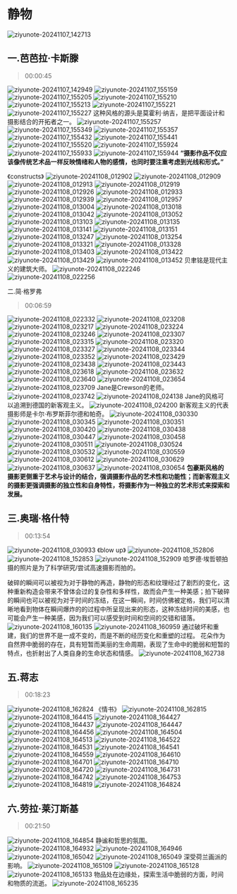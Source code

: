 # 静物

![ziyunote-20241107_142713](https://raw.githubusercontent.com/AtlasBro/photograph-notes-imgs/master/imgs/202411071427789.png)
## 一.芭芭拉·卡斯滕

> 00:00:45

![ziyunote-20241107_142949](https://raw.githubusercontent.com/AtlasBro/photograph-notes-imgs/master/imgs/202411071429368.png)
![ziyunote-20241107_155159](https://raw.githubusercontent.com/AtlasBro/photograph-notes-imgs/master/imgs/202411071551801.png)
![ziyunote-20241107_155205](https://raw.githubusercontent.com/AtlasBro/photograph-notes-imgs/master/imgs/202411071552459.png)
![ziyunote-20241107_155210](https://raw.githubusercontent.com/AtlasBro/photograph-notes-imgs/master/imgs/202411071552127.png)
![ziyunote-20241107_155213](https://raw.githubusercontent.com/AtlasBro/photograph-notes-imgs/master/imgs/202411071552925.png)
![ziyunote-20241107_155221](https://raw.githubusercontent.com/AtlasBro/photograph-notes-imgs/master/imgs/202411071552968.png)
![ziyunote-20241107_155227](https://raw.githubusercontent.com/AtlasBro/photograph-notes-imgs/master/imgs/202411071552333.png)
这种风格的源头是莫霍利·纳吉，是把平面设计和摄影结合的开拓者之一。
![ziyunote-20241107_155257](https://raw.githubusercontent.com/AtlasBro/photograph-notes-imgs/master/imgs/202411071552746.png)
![ziyunote-20241107_155349](https://raw.githubusercontent.com/AtlasBro/photograph-notes-imgs/master/imgs/202411071553945.png)
![ziyunote-20241107_155357](https://raw.githubusercontent.com/AtlasBro/photograph-notes-imgs/master/imgs/202411071553318.png)
![ziyunote-20241107_155432](https://raw.githubusercontent.com/AtlasBro/photograph-notes-imgs/master/imgs/202411071554996.png)
![ziyunote-20241107_155441](https://raw.githubusercontent.com/AtlasBro/photograph-notes-imgs/master/imgs/202411071554690.png)
![ziyunote-20241107_155520](https://raw.githubusercontent.com/AtlasBro/photograph-notes-imgs/master/imgs/202411071555040.png)
![ziyunote-20241107_155924](https://raw.githubusercontent.com/AtlasBro/photograph-notes-imgs/master/imgs/202411071559080.png)
![ziyunote-20241107_155933](https://raw.githubusercontent.com/AtlasBro/photograph-notes-imgs/master/imgs/202411071559230.png)
![ziyunote-20241107_155944](https://raw.githubusercontent.com/AtlasBro/photograph-notes-imgs/master/imgs/202411071559285.png)
**“摄影作品不仅应该像传统艺术品一样反映情绪和人物的感情，也同时要注重考虑到光线和形式。”**

《constructs》
![ziyunote-20241108_012902](https://raw.githubusercontent.com/AtlasBro/photograph-notes-imgs/master/imgs/202411080129108.png)
![ziyunote-20241108_012909](https://raw.githubusercontent.com/AtlasBro/photograph-notes-imgs/master/imgs/202411080129183.png)
![ziyunote-20241108_012913](https://raw.githubusercontent.com/AtlasBro/photograph-notes-imgs/master/imgs/202411080129844.png)
![ziyunote-20241108_012919](https://raw.githubusercontent.com/AtlasBro/photograph-notes-imgs/master/imgs/202411080129038.png)
![ziyunote-20241108_012926](https://raw.githubusercontent.com/AtlasBro/photograph-notes-imgs/master/imgs/202411080129681.png)
![ziyunote-20241108_012933](https://raw.githubusercontent.com/AtlasBro/photograph-notes-imgs/master/imgs/202411080129028.png)
![ziyunote-20241108_012939](https://raw.githubusercontent.com/AtlasBro/photograph-notes-imgs/master/imgs/202411080129123.png)
![ziyunote-20241108_012957](https://raw.githubusercontent.com/AtlasBro/photograph-notes-imgs/master/imgs/202411080129049.png)
![ziyunote-20241108_013004](https://raw.githubusercontent.com/AtlasBro/photograph-notes-imgs/master/imgs/202411080130868.png)
![ziyunote-20241108_013018](https://raw.githubusercontent.com/AtlasBro/photograph-notes-imgs/master/imgs/202411080130148.png)
![ziyunote-20241108_013042](https://raw.githubusercontent.com/AtlasBro/photograph-notes-imgs/master/imgs/202411080130545.png)
![ziyunote-20241108_013052](https://raw.githubusercontent.com/AtlasBro/photograph-notes-imgs/master/imgs/202411080130172.png)
![ziyunote-20241108_013103](https://raw.githubusercontent.com/AtlasBro/photograph-notes-imgs/master/imgs/202411080131014.png)
![ziyunote-20241108_013135](https://raw.githubusercontent.com/AtlasBro/photograph-notes-imgs/master/imgs/202411080131329.png)
![ziyunote-20241108_013141](https://raw.githubusercontent.com/AtlasBro/photograph-notes-imgs/master/imgs/202411080131046.png)
![ziyunote-20241108_013151](https://raw.githubusercontent.com/AtlasBro/photograph-notes-imgs/master/imgs/202411080131612.png)
![ziyunote-20241108_013247](https://raw.githubusercontent.com/AtlasBro/photograph-notes-imgs/master/imgs/202411080132450.png)
![ziyunote-20241108_013254](https://raw.githubusercontent.com/AtlasBro/photograph-notes-imgs/master/imgs/202411080132204.png)
![ziyunote-20241108_013321](https://raw.githubusercontent.com/AtlasBro/photograph-notes-imgs/master/imgs/202411080133281.png)
![ziyunote-20241108_013328](https://raw.githubusercontent.com/AtlasBro/photograph-notes-imgs/master/imgs/202411080133700.png)
![ziyunote-20241108_013403](https://raw.githubusercontent.com/AtlasBro/photograph-notes-imgs/master/imgs/202411080134029.png)
![ziyunote-20241108_013422](https://raw.githubusercontent.com/AtlasBro/photograph-notes-imgs/master/imgs/202411080134919.png)
![ziyunote-20241108_013429](https://raw.githubusercontent.com/AtlasBro/photograph-notes-imgs/master/imgs/202411080134883.png)
![ziyunote-20241108_013452](https://raw.githubusercontent.com/AtlasBro/photograph-notes-imgs/master/imgs/202411080134481.png)
贝聿铭是现代主义的建筑大师。
![ziyunote-20241108_022246](https://raw.githubusercontent.com/AtlasBro/photograph-notes-imgs/master/imgs/202411080222874.png)
![ziyunote-20241108_022256](https://raw.githubusercontent.com/AtlasBro/photograph-notes-imgs/master/imgs/202411080222399.png)

二.简·格罗弗
> 00:06:59

![ziyunote-20241108_022332](https://raw.githubusercontent.com/AtlasBro/photograph-notes-imgs/master/imgs/202411080223688.png)
![ziyunote-20241108_023208](https://raw.githubusercontent.com/AtlasBro/photograph-notes-imgs/master/imgs/202411080232742.png)
![ziyunote-20241108_023217](https://raw.githubusercontent.com/AtlasBro/photograph-notes-imgs/master/imgs/202411080232746.png)
![ziyunote-20241108_023224](https://raw.githubusercontent.com/AtlasBro/photograph-notes-imgs/master/imgs/202411080232892.png)
![ziyunote-20241108_023246](https://raw.githubusercontent.com/AtlasBro/photograph-notes-imgs/master/imgs/202411080232957.png)
![ziyunote-20241108_023307](https://raw.githubusercontent.com/AtlasBro/photograph-notes-imgs/master/imgs/202411080233109.png)
![ziyunote-20241108_023315](https://raw.githubusercontent.com/AtlasBro/photograph-notes-imgs/master/imgs/202411080233117.png)
![ziyunote-20241108_023320](https://raw.githubusercontent.com/AtlasBro/photograph-notes-imgs/master/imgs/202411080233706.png)
![ziyunote-20241108_023327](https://raw.githubusercontent.com/AtlasBro/photograph-notes-imgs/master/imgs/202411080233861.png)
![ziyunote-20241108_023344](https://raw.githubusercontent.com/AtlasBro/photograph-notes-imgs/master/imgs/202411080233449.png)
![ziyunote-20241108_023352](https://raw.githubusercontent.com/AtlasBro/photograph-notes-imgs/master/imgs/202411080233551.png)
![ziyunote-20241108_023429](https://raw.githubusercontent.com/AtlasBro/photograph-notes-imgs/master/imgs/202411080234151.png)
![ziyunote-20241108_023438](https://raw.githubusercontent.com/AtlasBro/photograph-notes-imgs/master/imgs/202411080234076.png)
![ziyunote-20241108_023443](https://raw.githubusercontent.com/AtlasBro/photograph-notes-imgs/master/imgs/202411080234457.png)
![ziyunote-20241108_023618](https://raw.githubusercontent.com/AtlasBro/photograph-notes-imgs/master/imgs/202411080236582.png)
![ziyunote-20241108_023632](https://raw.githubusercontent.com/AtlasBro/photograph-notes-imgs/master/imgs/202411080236190.png)
![ziyunote-20241108_023640](https://raw.githubusercontent.com/AtlasBro/photograph-notes-imgs/master/imgs/202411080236610.png)
![ziyunote-20241108_023654](https://raw.githubusercontent.com/AtlasBro/photograph-notes-imgs/master/imgs/202411080236402.png)
![ziyunote-20241108_023709](https://raw.githubusercontent.com/AtlasBro/photograph-notes-imgs/master/imgs/202411080237952.png)
Jane是Crewson的老师。
![ziyunote-20241108_023742](https://raw.githubusercontent.com/AtlasBro/photograph-notes-imgs/master/imgs/202411080237112.png)
![ziyunote-20241108_024138](https://raw.githubusercontent.com/AtlasBro/photograph-notes-imgs/master/imgs/202411080241848.png)
Jane的风格可以追溯到德国的新客观主义。
![ziyunote-20241108_024200](https://raw.githubusercontent.com/AtlasBro/photograph-notes-imgs/master/imgs/202411080242687.png)
新客观主义的代表摄影师是卡尔·布罗斯菲尔德和帕奇。
![ziyunote-20241108_030330](https://raw.githubusercontent.com/AtlasBro/photograph-notes-imgs/master/imgs/202411080303637.png)
![ziyunote-20241108_030345](https://raw.githubusercontent.com/AtlasBro/photograph-notes-imgs/master/imgs/202411080303935.png)
![ziyunote-20241108_030351](https://raw.githubusercontent.com/AtlasBro/photograph-notes-imgs/master/imgs/202411080303913.png)
![ziyunote-20241108_030420](https://raw.githubusercontent.com/AtlasBro/photograph-notes-imgs/master/imgs/202411080304922.png)
![ziyunote-20241108_030438](https://raw.githubusercontent.com/AtlasBro/photograph-notes-imgs/master/imgs/202411080304771.png)
![ziyunote-20241108_030447](https://raw.githubusercontent.com/AtlasBro/photograph-notes-imgs/master/imgs/202411080304453.png)
![ziyunote-20241108_030458](https://raw.githubusercontent.com/AtlasBro/photograph-notes-imgs/master/imgs/202411080304482.png)
![ziyunote-20241108_030511](https://raw.githubusercontent.com/AtlasBro/photograph-notes-imgs/master/imgs/202411080305302.png)
![ziyunote-20241108_030524](https://raw.githubusercontent.com/AtlasBro/photograph-notes-imgs/master/imgs/202411080305426.png)
![ziyunote-20241108_030532](https://raw.githubusercontent.com/AtlasBro/photograph-notes-imgs/master/imgs/202411080305582.png)
![ziyunote-20241108_030559](https://raw.githubusercontent.com/AtlasBro/photograph-notes-imgs/master/imgs/202411080305327.png)
![ziyunote-20241108_030612](https://raw.githubusercontent.com/AtlasBro/photograph-notes-imgs/master/imgs/202411080306187.png)
![ziyunote-20241108_030629](https://raw.githubusercontent.com/AtlasBro/photograph-notes-imgs/master/imgs/202411080306081.png)
![ziyunote-20241108_030637](https://raw.githubusercontent.com/AtlasBro/photograph-notes-imgs/master/imgs/202411080306397.png)
![ziyunote-20241108_030654](https://raw.githubusercontent.com/AtlasBro/photograph-notes-imgs/master/imgs/202411080306390.png)
**包豪斯风格的摄影更侧重于艺术与设计的结合，强调摄影作品的艺术性和功能性；而新客观主义的摄影更强调摄影的独立性和自身特性，将摄影作为一种独立的艺术形式来探索和发展。**

## 三.奥瑞·格什特
> 00:13:54

![ziyunote-20241108_030933](https://raw.githubusercontent.com/AtlasBro/photograph-notes-imgs/master/imgs/202411080309943.png)
《blow up》
![ziyunote-20241108_152806](https://raw.githubusercontent.com/AtlasBro/photograph-notes-imgs/master/imgs/202411081528108.png)
![ziyunote-20241108_152853](https://raw.githubusercontent.com/AtlasBro/photograph-notes-imgs/master/imgs/202411081528007.png)
![ziyunote-20241108_152909](https://raw.githubusercontent.com/AtlasBro/photograph-notes-imgs/master/imgs/202411081529748.png)
哈罗德·埃哲顿拍摄的照片是为了科学研究/尝试高速摄影而拍的。

破碎的瞬间可以被视为对于静物的再造，静物的形态和纹理经过了剧烈的变化，这种重新构造会带来不曾体会过的复杂性和多样性，故而会产生一种美感；拍下破碎的瞬间也可以被视为对于时间的冻结，在这一瞬间，时间仿佛被定格，我们可以清晰地看到物体在瞬间爆炸的的过程中所呈现出来的形态，这种冻结时间的美感，也可能会产生一种美感，因为我们可以感受到时间和空间的交错和错落。
![ziyunote-20241108_160135](https://raw.githubusercontent.com/AtlasBro/photograph-notes-imgs/master/imgs/202411081601376.png)
![ziyunote-20241108_160959](https://raw.githubusercontent.com/AtlasBro/photograph-notes-imgs/master/imgs/202411081609863.png)
通过破坏和重建，我们的世界不是一成不变的，而是不断的经历变化和重塑的过程。
花朵作为自然界中脆弱的存在，具有短暂而美丽的生命周期，表现了生命中的脆弱和短暂的特点，也折射出了人类自身的生命状态和情感。
![ziyunote-20241108_162738](https://raw.githubusercontent.com/AtlasBro/photograph-notes-imgs/master/imgs/202411081627953.png)

## 五.蒋志
> 00:18:23

![ziyunote-20241108_162824](https://raw.githubusercontent.com/AtlasBro/photograph-notes-imgs/master/imgs/202411081628698.png)
《情书》
![ziyunote-20241108_162815](https://raw.githubusercontent.com/AtlasBro/photograph-notes-imgs/master/imgs/202411081628990.png)
![ziyunote-20241108_164415](https://raw.githubusercontent.com/AtlasBro/photograph-notes-imgs/master/imgs/202411081644526.png)
![ziyunote-20241108_164427](https://raw.githubusercontent.com/AtlasBro/photograph-notes-imgs/master/imgs/202411081644132.png)
![ziyunote-20241108_164437](https://raw.githubusercontent.com/AtlasBro/photograph-notes-imgs/master/imgs/202411081644649.png)
![ziyunote-20241108_164447](https://raw.githubusercontent.com/AtlasBro/photograph-notes-imgs/master/imgs/202411081644779.png)
![ziyunote-20241108_164456](https://raw.githubusercontent.com/AtlasBro/photograph-notes-imgs/master/imgs/202411081644556.png)
![ziyunote-20241108_164504](https://raw.githubusercontent.com/AtlasBro/photograph-notes-imgs/master/imgs/202411081645186.png)
![ziyunote-20241108_164513](https://raw.githubusercontent.com/AtlasBro/photograph-notes-imgs/master/imgs/202411081645247.png)
![ziyunote-20241108_164522](https://raw.githubusercontent.com/AtlasBro/photograph-notes-imgs/master/imgs/202411081645428.png)
![ziyunote-20241108_164531](https://raw.githubusercontent.com/AtlasBro/photograph-notes-imgs/master/imgs/202411081645280.png)
![ziyunote-20241108_164541](https://raw.githubusercontent.com/AtlasBro/photograph-notes-imgs/master/imgs/202411081645482.png)
![ziyunote-20241108_164559](https://raw.githubusercontent.com/AtlasBro/photograph-notes-imgs/master/imgs/202411081645609.png)
![ziyunote-20241108_164610](https://raw.githubusercontent.com/AtlasBro/photograph-notes-imgs/master/imgs/202411081646638.png)
![ziyunote-20241108_164701](https://raw.githubusercontent.com/AtlasBro/photograph-notes-imgs/master/imgs/202411081647481.png)
![ziyunote-20241108_164710](https://raw.githubusercontent.com/AtlasBro/photograph-notes-imgs/master/imgs/202411081647603.png)
![ziyunote-20241108_164720](https://raw.githubusercontent.com/AtlasBro/photograph-notes-imgs/master/imgs/202411081647444.png)
![ziyunote-20241108_164731](https://raw.githubusercontent.com/AtlasBro/photograph-notes-imgs/master/imgs/202411081647632.png)
![ziyunote-20241108_164742](https://raw.githubusercontent.com/AtlasBro/photograph-notes-imgs/master/imgs/202411081647799.png)
![ziyunote-20241108_164753](https://raw.githubusercontent.com/AtlasBro/photograph-notes-imgs/master/imgs/202411081647334.png)
![ziyunote-20241108_164819](https://raw.githubusercontent.com/AtlasBro/photograph-notes-imgs/master/imgs/202411081648251.png)
![ziyunote-20241108_164824](https://raw.githubusercontent.com/AtlasBro/photograph-notes-imgs/master/imgs/202411081648147.png)

## 六.劳拉·莱汀斯基
> 00:21:50

![ziyunote-20241108_164854](https://raw.githubusercontent.com/AtlasBro/photograph-notes-imgs/master/imgs/202411081648433.png)
静谧和哲思的氛围。
![ziyunote-20241108_164932](https://raw.githubusercontent.com/AtlasBro/photograph-notes-imgs/master/imgs/202411081649489.png)
![ziyunote-20241108_164946](https://raw.githubusercontent.com/AtlasBro/photograph-notes-imgs/master/imgs/202411081649991.png)
![ziyunote-20241108_165042](https://raw.githubusercontent.com/AtlasBro/photograph-notes-imgs/master/imgs/202411081650583.png)
![ziyunote-20241108_165049](https://raw.githubusercontent.com/AtlasBro/photograph-notes-imgs/master/imgs/202411081650309.png)
深受荷兰画派的影响。
![ziyunote-20241108_165109](https://raw.githubusercontent.com/AtlasBro/photograph-notes-imgs/master/imgs/202411081651360.png)
![ziyunote-20241108_165128](https://raw.githubusercontent.com/AtlasBro/photograph-notes-imgs/master/imgs/202411081651426.png)
![ziyunote-20241108_165133](https://raw.githubusercontent.com/AtlasBro/photograph-notes-imgs/master/imgs/202411081651207.png)
物品处在边缘处，探索生活中脆弱的方面，时间和物质的流逝。
![ziyunote-20241108_165235](https://raw.githubusercontent.com/AtlasBro/photograph-notes-imgs/master/imgs/202411081652431.png)